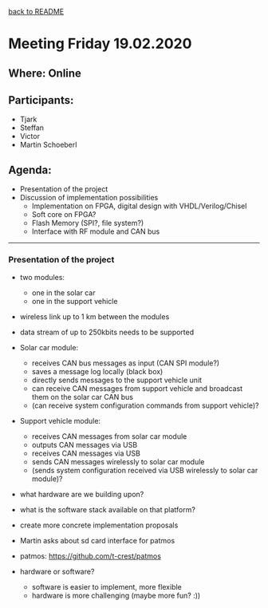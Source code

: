 [back to README](../../README.md)
# Meeting Friday 19.02.2020

## Where: Online

## Participants:
 - Tjark
 - Steffan
 - Victor
 - Martin Schoeberl

## Agenda:
 - Presentation of the project
 - Discussion of implementation possibilities
   - Implementation on FPGA, digital design with VHDL/Verilog/Chisel
   - Soft core on FPGA?
   - Flash Memory (SPI?, file system?)
   - Interface with RF module and CAN bus  
   
---

### Presentation of the project
 - two modules:
   - one in the solar car
   - one in the support vehicle
 - wireless link up to 1 km between the modules
 - data stream of up to 250kbits needs to be supported
 - Solar car module:
   - receives CAN bus messages as input (CAN SPI module?)
   - saves a message log locally (black box)
   - directly sends messages to the support vehicle unit
   - can receive CAN messages from support vehicle and broadcast them on the solar car CAN bus
   - (can receive system configuration commands from support vehicle)?
 - Support vehicle module:
   - receives CAN messages from solar car module
   - outputs CAN messages via USB
   - receives CAN messages via USB 
   - sends CAN messages wirelessly to solar car module
   - (sends system configuration received via USB wirelessly to solar car module)?
   
 - what hardware are we building upon?
 - what is the software stack available on that platform?
 - create more concrete implementation proposals
 - Martin asks about sd card interface for patmos
 - patmos: https://github.com/t-crest/patmos
 - hardware or software?
   - software is easier to implement, more flexible
   - hardware is more challenging (maybe more fun? :))